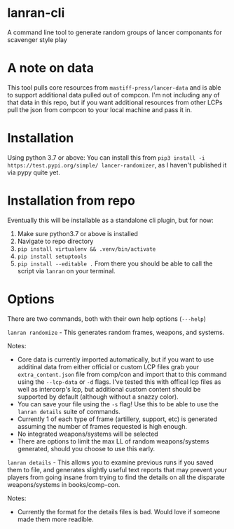 # lanran-cli
A command line tool to generate random groups of lancer componants for scavenger style play

# A note on data
This tool pulls core resources from `mastiff-press/lancer-data` and is able to support additional data pulled out of compcon.  I'm not including any of that data in this repo, but if you want additional resources from other LCPs pull the json from compcon to your local machine and pass it in.

# Installation
Using python 3.7 or above:
You can install this from ```pip3 install -i https://test.pypi.org/simple/ lancer-randomizer```, as I haven't published it via pypy quite yet. 

# Installation from repo
Eventually this will be installable as a standalone cli plugin, but for now:
1. Make sure python3.7 or above is installed
2. Navigate to repo directory
3. `pip install virtualenv && .venv/bin/activate`
4. `pip install setuptools`
5. `pip install --editable .`
From there you should be able to call the script via `lanran` on your terminal.

# Options
There are two commands, both with their own help options (```---help```)

```lanran randomize``` - This generates random frames, weapons, and systems.  

Notes:
  - Core data is currently imported automatically, but if you want to use additinal data from either official or custom LCP files grab your ```extra_content.json``` file from comp/con and import that to this command using the ```--lcp-data``` or ```-d``` flags.  I've tested this with offical lcp files as well as intercorp's lcp, but additional custom content should be supported by default (although without a snazzy color).
  - You can save your file using the ```-s``` flag! Use this to be able to use the ```lanran details``` suite of commands.
  - Currently 1 of each type of frame (artillery, support, etc) is generated assuming the number of frames requested is high enough.  
  - No integrated weapons/systems will be selected
  - There are options to limit the max LL of random weapons/systems generated, should you choose to use this early.

```lanran details``` - This allows you to examine previous runs if you saved them to file, and generates slightly useful text reports that may prevent your players from going insane from trying to find the details on all the disparate weapons/systems in books/comp-con.

Notes:
  - Currently the format for the details files is bad.  Would love if someone made them more readible.
